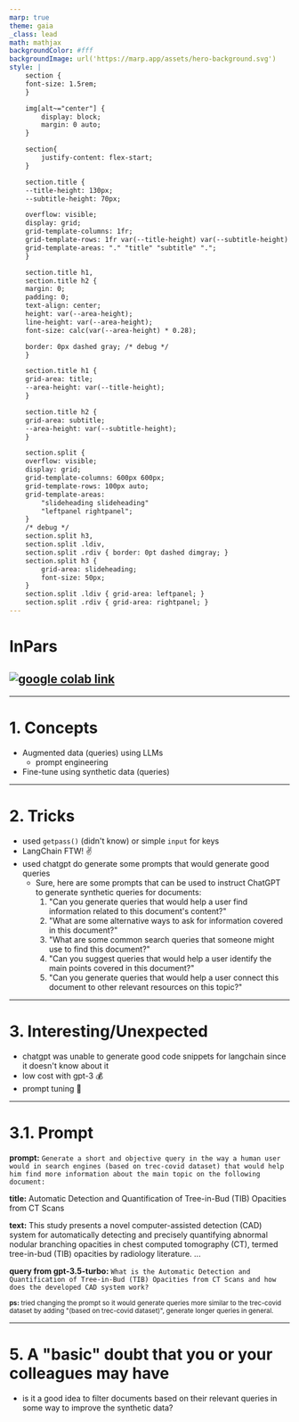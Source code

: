 ```yaml
---
marp: true
theme: gaia
_class: lead
math: mathjax
backgroundColor: #fff
backgroundImage: url('https://marp.app/assets/hero-background.svg')
style: |
    section {
    font-size: 1.5rem;
    }

    img[alt~="center"] {
        display: block;
        margin: 0 auto;
    }

    section{
        justify-content: flex-start;
    }

    section.title {
    --title-height: 130px;
    --subtitle-height: 70px;

    overflow: visible;
    display: grid;
    grid-template-columns: 1fr;
    grid-template-rows: 1fr var(--title-height) var(--subtitle-height) 1fr;
    grid-template-areas: "." "title" "subtitle" ".";
    }

    section.title h1,
    section.title h2 {
    margin: 0;
    padding: 0;
    text-align: center;
    height: var(--area-height);
    line-height: var(--area-height);
    font-size: calc(var(--area-height) * 0.28);

    border: 0px dashed gray; /* debug */
    }

    section.title h1 {
    grid-area: title;
    --area-height: var(--title-height);
    }

    section.title h2 {
    grid-area: subtitle;
    --area-height: var(--subtitle-height);
    }

    section.split {
    overflow: visible;
    display: grid;
    grid-template-columns: 600px 600px;
    grid-template-rows: 100px auto;
    grid-template-areas: 
        "slideheading slideheading"
        "leftpanel rightpanel";
    }
    /* debug */
    section.split h3, 
    section.split .ldiv, 
    section.split .rdiv { border: 0pt dashed dimgray; }
    section.split h3 {
        grid-area: slideheading;
        font-size: 50px;
    }
    section.split .ldiv { grid-area: leftpanel; }
    section.split .rdiv { grid-area: rightpanel; }
---
```


<!-- _class: title -->

# InPars

## [![google colab link](https://colab.research.google.com/assets/colab-badge.svg)](https://colab.research.google.com/github/tcvieira/IA368-DD-012023/blob/main/assingments/08-InPars/notebook.ipynb)

---
<!-- paginate: true -->

# 1. Concepts

- Augmented data (queries) using LLMs
  - prompt engineering
- Fine-tune using synthetic data (queries)

---
# 2. Tricks

- used `getpass()` (didn't know) or simple `input` for keys
- LangChain FTW! ✌️
- used chatgpt do generate some prompts that would generate good queries
  - Sure, here are some prompts that can be used to instruct ChatGPT to generate synthetic queries for documents:
    1. "Can you generate queries that would help a user find information related to this document's content?"
    2. "What are some alternative ways to ask for information covered in this document?"
    3. "What are some common search queries that someone might use to find this document?"
    4. "Can you suggest queries that would help a user identify the main points covered in this document?"
    5. "Can you generate queries that would help a user connect this document to other relevant resources on this topic?"

---

# 3. Interesting/Unexpected

- chatgpt was unable to generate good code snippets for langchain since it doesn't know about it
- low cost with gpt-3 💰
- prompt tuning 🔧

---

# 3.1. Prompt

**prompt:** `Generate a short and objective query in the way a human user would in search engines (based on trec-covid dataset) that would help him find more information about the main topic on the following document:`

**title:** Automatic Detection and Quantification of Tree-in-Bud (TIB) Opacities from CT Scans

**text:** This study presents a novel computer-assisted detection (CAD) system for automatically detecting and precisely quantifying abnormal nodular branching opacities in chest computed tomography (CT), termed tree-in-bud (TIB) opacities by radiology literature. ...

**query from gpt-3.5-turbo:** `What is the Automatic Detection and Quantification of Tree-in-Bud (TIB) Opacities from CT Scans and how does the developed CAD system work?`

<small>**ps:** tried changing the prompt so it would generate queries more similar to the trec-covid dataset by adding "(based on trec-covid dataset)", generate longer queries in general.</small>

---

# 5. A "basic" doubt that you or your colleagues may have

- is it a good idea to filter documents based on their relevant queries in some way to improve the synthetic data?

